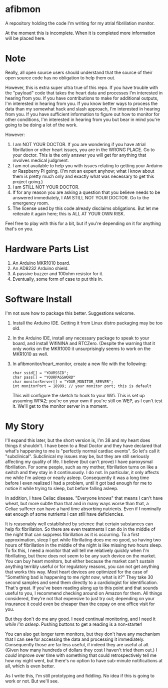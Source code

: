 # afibmon

A repository holding the code I'm writing for my atrial fibrillation monitor.

At the moment this is incomplete. When it is completed more information will be placed here.

# Note

Really, all open source users should understand that the source of their open source code has no obligation to help them out.

However, this is extra super ultra true of this repo. If you have trouble with the "payload" code that takes the heart data and processes I'm interested in hearing from you. If you have contributions to make for additional outputs, I'm interested in hearing from you. If you know better ways to process the data than my somewhat hack and slash approach, I'm interested in hearing from you. If you have sufficient information to figure out how to monitor for other conditions, I'm interested in hearing from you but bear in mind you're going to be doing a lot of the work.

However:

1. I am NOT YOUR DOCTOR. If you are wondering if you have atrial fibrillation or other heart issues, you are in the WRONG PLACE. Go to your doctor. This is the only answer you will get for anything that involves medical judgment.
1. I am not available to help you with issues relating to getting your Arduino or Raspberry Pi going. (I'm not an expert anyhow; what I know about them is pretty much only and exactly what was necessary to get this project going.)
1. I am STILL NOT YOUR DOCTOR.
1. If for any reason you are asking a question that you believe needs to be answered immediately, I AM STILL NOT YOUR DOCTOR. Go to the emergency room.
1. The license used by this code already disclaims obligations. But let me reiterate it again here; this is ALL AT YOUR OWN RISK.

Feel free to play with this for a bit, but if you're depending on it for anything that's on you.

# Hardware Parts List

1. An Arduino MKR1010 board.
1. An AD8232 Arduino shield.
1. A passive buzzer and 100ohm resistor for it.
1. Eventually, some form of case to put this in.

# Software Install

I'm not sure how to package this better. Suggestions welcome.

1. Install the Arduino IDE. Getting it from Linux distro packaging may be
   too old.
2. In the Arduino IDE, install any necessary package to speak to your
   board, and install WifiNINA and RTCZero. (Despite the warning that it
   only works on the MKR1000 it unsurprisingly seems to work on the MKR1010
   as well.
3. In afibmonitor/heart_monitor, create a new file with the following:

       char ssid[] = "YOURSSID";
       char pass[] = "YOURPASSWORD"
       char monitorServer[] = "YOUR_MONITOR_SERVER";
       int monitorPort = 18999; // your monitor port; this is default

   This will configure the sketch to hook to your Wifi. This is set up
   assuming WPA2; you're on your own if you're still on WEP, as I can't
   test it. We'll get to the monitor server in a moment.


# My Story

I'll expand this later, but the short version is, I'm 38 and my heart does things it shouldn't. I have been to a Real Doctor and they have declared that what's happening to me is "perfectly normal cardiac events". So let's call it "subclinical". Subclinical my issues may be, but they are still seriously affecting my quality of life. I believe (but can't prove) I have paroxysmal fibrillation. For some people, such as my mother, fibrillation turns on like a switch and they stay in it continuously. I do not. In particular, it only affects me while I'm asleep or nearly asleep. Consequently it was a long time before I even realized I had a problem, until it got bad enough for me to notice it while trying to sleep, but before falling asleep.

In addition, I have Celiac disease. "Everyone knows" that means I can't have wheat, but more subtle than that and in many ways worse than that, a Celiac sufferer can have a hard time absorbing nutrients. Even if I nominally eat enough of some nutrients I can still have deficiencies.

It is reasonably well established by science that certain substances can help fix fibrillation. So there are even treatments I can do in the middle of the night that can suppress fibrillation as it is occurring. To a first approximation, sleep I get while fibrillating does me no good, so having two hours of fibrillation in the middle of the night is like missing two hours sleep. To fix this, I need a monitor that will tell me relatively quickly when I'm fibrillating, but there does not seem to be any such device on the market. You can buy heart monitors, but either because the market can't sustain anything terribly useful or for regulatory reasons, you can not get anything that works this way. Most heart devices are optimized for the case of "Something bad is happening to me _right now_, what is it?" They take 30 second samples and send them directly to a cardiologist for identification. That's great. If you've been reading along up to this point and that sounds useful to you, I recommend checking around on Amazon for them. All things considered, they're not that expensive to just try out; depending on your insurance it could even be cheaper than the copay on one office visit for you.

But they don't do me any good. I need continual monitoring, and I need it _while I'm asleep_. Pushing buttons to get a reading is a non-starter!

You can also get longer term monitors, but they don't have any mechanism that I can see for accessing the data and processing it immediately. Consequently those are far less useful, if indeed they are useful at all. (Given how many hundreds of dollars they cost I haven't tried them out.) I _could_ improve over time with something that could retrospectively tell me how my night went, but there's no option to have sub-minute notifications at all, which is even better.

As I write this, I'm still prototyping and fiddling. No idea if this is going to work or not. But we'll see.


